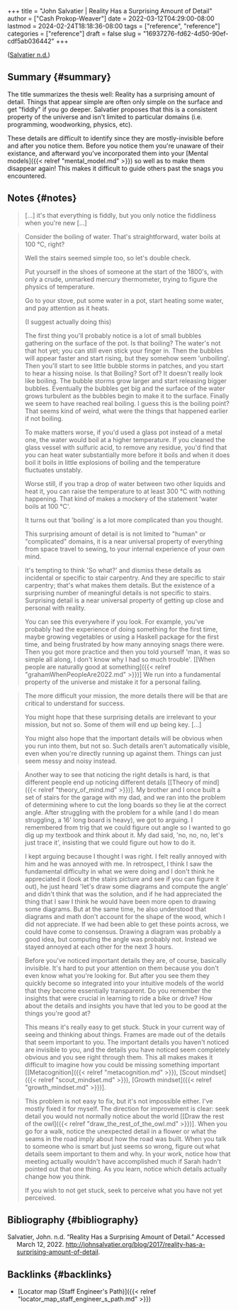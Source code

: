 +++
title = "John Salvatier | Reality Has a Surprising Amount of Detail"
author = ["Cash Prokop-Weaver"]
date = 2022-03-12T04:29:00-08:00
lastmod = 2024-02-24T18:18:36-08:00
tags = ["reference", "reference"]
categories = ["reference"]
draft = false
slug = "16937276-fd62-4d50-90ef-cdf5ab036442"
+++

(<a href="#citeproc_bib_item_1">Salvatier n.d.</a>)


## Summary {#summary}

The title summarizes the thesis well: Reality has a surprising amount of detail. Things that appear simple are often only simple on the surface and get "fiddly" if you go deeper. Salvatier proposes that this is a consistent property of the universe and isn't limited to particular domains (i.e. programming, woodworking, physics, etc).

These details are difficult to identify since they are mostly-invisible before and after you notice them. Before you notice them you're unaware of their existance, and afterward you've incorporated them into your [Mental models]({{< relref "mental_model.md" >}}) so well as to make them disappear again! This makes it difficult to guide others past the snags you encountered.


## Notes {#notes}

> [...] it's that everything is fiddly, but you only notice the fiddliness when you're new [...]

<!--quoteend-->

> Consider the boiling of water. That's straightforward, water boils at 100 °C, right?
>
> Well the stairs seemed simple too, so let's double check.
>
> Put yourself in the shoes of someone at the start of the 1800's, with only a crude, unmarked mercury thermometer, trying to figure the physics of temperature.
>
> Go to your stove, put some water in a pot, start heating some water, and pay attention as it heats.
>
> (I suggest actually doing this)
>
> The first thing you'll probably notice is a lot of small bubbles gathering on the surface of the pot. Is that boiling? The water's not that hot yet; you can still even stick your finger in. Then the bubbles will appear faster and start rising, but they somehow seem 'unboiling'. Then you'll start to see little bubble storms in patches, and you start to hear a hissing noise. Is that Boiling? Sort of? It doesn't really look like boiling. The bubble storms grow larger and start releasing bigger bubbles. Eventually the bubbles get big and the surface of the water grows turbulent as the bubbles begin to make it to the surface. Finally we seem to have reached real boiling. I guess this is the boiling point? That seems kind of weird, what were the things that happened earlier if not boiling.
>
> To make matters worse, if you'd used a glass pot instead of a metal one, the water would boil at a higher temperature. If you cleaned the glass vessel with sulfuric acid, to remove any residue, you'd find that you can heat water substantially more before it boils and when it does boil it boils in little explosions of boiling and the temperature fluctuates unstably.
>
> Worse still, if you trap a drop of water between two other liquids and heat it, you can raise the temperature to at least 300 °C with nothing happening. That kind of makes a mockery of the statement 'water boils at 100 °C'.
>
> It turns out that 'boiling' is a lot more complicated than you thought.
>
> This surprising amount of detail is is not limited to "human" or "complicated" domains, it is a near universal property of everything from space travel to sewing, to your internal experience of your own mind.

<!--quoteend-->

> It's tempting to think 'So what?' and dismiss these details as incidental or specific to stair carpentry. And they are specific to stair carpentry; that's what makes them details. But the existence of a surprising number of meaningful details is not specific to stairs. Surprising detail is a near universal property of getting up close and personal with reality.
>
> You can see this everywhere if you look. For example, you've probably had the experience of doing something for the first time, maybe growing vegetables or using a Haskell package for the first time, and being frustrated by how many annoying snags there were. Then you got more practice and then you told yourself 'man, it was so simple all along, I don't know why I had so much trouble'. [[When people are naturally good at something]({{< relref "grahamWhenPeopleAre2022.md" >}})] We run into a fundamental property of the universe and mistake it for a personal failing.

<!--quoteend-->

> The more difficult your mission, the more details there will be that are critical to understand for success.
>
> You might hope that these surprising details are irrelevant to your mission, but not so. Some of them will end up being key. [...]
>
> You might also hope that the important details will be obvious when you run into them, but not so. Such details aren't automatically visible, even when you're directly running up against them. Things can just seem messy and noisy instead.

<!--quoteend-->

> Another way to see that noticing the right details is hard, is that different people end up noticing different details [[Theory of mind]({{< relref "theory_of_mind.md" >}})]. My brother and I once built a set of stairs for the garage with my dad, and we ran into the problem of determining where to cut the long boards so they lie at the correct angle. After struggling with the problem for a while (and I do mean struggling, a 16' long board is heavy), we got to arguing. I remembered from trig that we could figure out angle so I wanted to go dig up my textbook and think about it. My dad said, 'no, no, no, let's just trace it', insisting that we could figure out how to do it.
>
> I kept arguing because I thought I was right. I felt really annoyed with him and he was annoyed with me. In retrospect, I think I saw the fundamental difficulty in what we were doing and I don't think he appreciated it (look at the stairs picture and see if you can figure it out), he just heard 'let's draw some diagrams and compute the angle' and didn't think that was the solution, and if he had appreciated the thing that I saw I think he would have been more open to drawing some diagrams. But at the same time, he also understood that diagrams and math don't account for the shape of the wood, which I did not appreciate. If we had been able to get these points across, we could have come to consensus. Drawing a diagram was probably a good idea, but computing the angle was probably not. Instead we stayed annoyed at each other for the next 3 hours.

<!--quoteend-->

> Before you've noticed important details they are, of course, basically invisible. It's hard to put your attention on them because you don't even know what you're looking for. But after you see them they quickly become so integrated into your intuitive models of the world that they become essentially transparent. Do you remember the insights that were crucial in learning to ride a bike or drive? How about the details and insights you have that led you to be good at the things you're good at?
>
> This means it's really easy to get stuck. Stuck in your current way of seeing and thinking about things. Frames are made out of the details that seem important to you. The important details you haven't noticed are invisible to you, and the details you have noticed seem completely obvious and you see right through them. This all makes makes it difficult to imagine how you could be missing something important [[Metacognition]({{< relref "metacognition.md" >}}), [Scout mindset]({{< relref "scout_mindset.md" >}}), [Growth mindset]({{< relref "growth_mindset.md" >}})].

<!--quoteend-->

> This problem is not easy to fix, but it's not impossible either. I've mostly fixed it for myself. The direction for improvement is clear: seek detail you would not normally notice about the world [[Draw the rest of the owl]({{< relref "draw_the_rest_of_the_owl.md" >}})]. When you go for a walk, notice the unexpected detail in a flower or what the seams in the road imply about how the road was built. When you talk to someone who is smart but just seems so wrong, figure out what details seem important to them and why. In your work, notice how that meeting actually wouldn't have accomplished much if Sarah hadn't pointed out that one thing. As you learn, notice which details actually change how you think.
>
> If you wish to not get stuck, seek to perceive what you have not yet perceived.


## Bibliography {#bibliography}

<style>.csl-entry{text-indent: -1.5em; margin-left: 1.5em;}</style><div class="csl-bib-body">
  <div class="csl-entry"><a id="citeproc_bib_item_1"></a>Salvatier, John. n.d. “Reality Has a Surprising Amount of Detail.” Accessed March 12, 2022. <a href="http://johnsalvatier.org/blog/2017/reality-has-a-surprising-amount-of-detail">http://johnsalvatier.org/blog/2017/reality-has-a-surprising-amount-of-detail</a>.</div>
</div>


## Backlinks {#backlinks}

-   [Locator map (Staff Engineer's Path)]({{< relref "locator_map_staff_engineer_s_path.md" >}})
